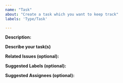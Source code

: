 ```yaml
---
name: "Task"
about: "Create a task which you want to keep track"
labels: 'Type/Task'

---
```


**Description:**
<!-- Give a brief description of the task -->

**Describe your task(s)**

**Related Issues (optional):**
<!-- Any related issues such as sub tasks, issues reported in other repositories, similar problems, etc. -->

**Suggested Labels (optional):**
<!-- Optional comma separated list of suggested labels. Non committers can’t assign labels to issues, so this will help issue creators who are not a committer to suggest possible labels-->

**Suggested Assignees (optional):**
<!--Optional comma separated list of suggested team members who should attend the issue. Non committers can’t assign issues to assignees, so this will help issue creators who are not a committer to suggest possible assignees-->
